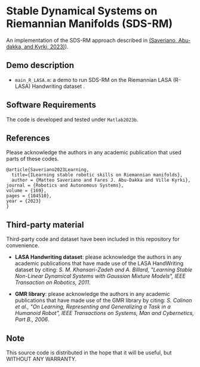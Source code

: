 # Stable Dynamical Systems on Riemannian Manifolds (SDS-RM)

An implementation of the SDS-RM approach described in [(Saveriano, Abu-dakka, and Kyrki, 2023)]([https://www.sciencedirect.com/science/article/pii/S0921889023001495)).

## Demo description
- `main_R_LASA.m`: a demo to run SDS-RM on the Riemannian LASA (R-LASA) Handwriting dataset .

## Software Requirements
The code is developed and tested under `Matlab2023b`.

## References
Please acknowledge the authors in any academic publication that used parts of these codes.
```
@article{Saveriano2023Learning,
  title={ILearning stable robotic skills on Riemannian manifolds},
  author = {Matteo Saveriano and Fares J. Abu-Dakka and Ville Kyrki},
journal = {Robotics and Autonomous Systems},
volume = {169},
pages = {104510},
year = {2023}
}
```

## Third-party material
Third-party code and dataset have been included in this repository for convenience.

- **LASA Handwriting dataset**: please acknowledge the authors in any academic publications that have made use of the LASA HandWriting dataset by citing: *S. M. Khansari-Zadeh and A. Billard, "Learning Stable Non-Linear Dynamical Systems with Gaussian Mixture Models", IEEE Transaction on Robotics, 2011*.

- **GMR library**: please acknowledge the authors in any academic publications that have made use of the GMR library by citing: *S. Calinon et al., "On Learning, Representing and Generalizing a Task in a Humanoid Robot", IEEE Transactions on Systems, Man and Cybernetics, Part B., 2006*.

## Note
This source code is distributed in the hope that it will be useful, but WITHOUT ANY WARRANTY.
